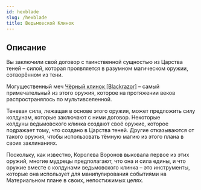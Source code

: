 ```yaml
---
id: hexblade
slug: /hexblade
title: Ведьмовской Клинок
---
```

## Описание
Вы заключили свой договор с таинственной сущностью из Царства теней – силой, которая проявляется в разумном магическом оружии, сотворённом из тени.

Могущественный меч [Чёрный клинок [Blackrazor]](https://ttg.club/items/magic/blackrazor) – самый примечательный из этого оружия, которое на протяжении веков распространялось по мультивселенной.

Теневая сила, лежащая в основе этого оружия, может предложить силу колдунам, которые заключают с ними договор. Некоторые колдуны ведьмовского клинка создают своё оружие, которое подражает тому, что создано в Царства теней. Другие отказываются от такого оружия, чтобы использовать тёмную магию из этого плана в своих заклинаниях. 

Поскольку, как известно, Королева Воронов выковала первое из этих оружий, многие мудрецы предполагают, что она и сила едины, и что оружие вместе с колдунами ведьмовского клинка – это инструменты, которые она использует для манипулирования событиями на Материальном плане в своих, непостижимых целях.